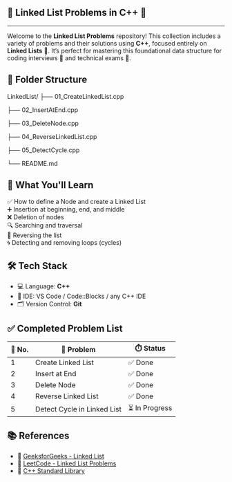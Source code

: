 🔗 Linked List Problems in C++ 🚀
--------------------------------
--------------------------------

Welcome to the **Linked List Problems** repository! This collection includes a variety of problems and their solutions using **C++**, focused entirely on **Linked Lists** 🧵. It’s perfect for mastering this foundational data structure for coding interviews 💼 and technical exams 🧠.

 📁 Folder Structure
 -------------------
 
LinkedList/
├── 01_CreateLinkedList.cpp

├── 02_InsertAtEnd.cpp

├── 03_DeleteNode.cpp

├── 04_ReverseLinkedList.cpp

├── 05_DetectCycle.cpp

└── README.md


📌 What You'll Learn
--------------------

✅ How to define a Node and create a Linked List  
➕ Insertion at beginning, end, and middle  
❌ Deletion of nodes  
🔍 Searching and traversal  
🔁 Reversing the list  
🌀 Detecting and removing loops (cycles)

🛠️ Tech Stack
--------------
- 💻 Language: **C++**
- 🧰 IDE: VS Code / Code::Blocks / any C++ IDE
- 🗂️ Version Control: **Git**
  

✅ Completed Problem List
--------------------------

| 🔢 No. | 🧩 Problem                  | ⏱️ Status     |
|-------|-----------------------------|---------------|
| 1     | Create Linked List           | ✅ Done       |
| 2     | Insert at End                | ✅ Done       |
| 3     | Delete Node                  | ✅ Done       |
| 4     | Reverse Linked List          | ✅ Done       |
| 5     | Detect Cycle in Linked List  | ⏳ In Progress |

📚 References
--------------

- 📘 [GeeksforGeeks - Linked List](https://www.geeksforgeeks.org/data-structures/linked-list/)
- 📗 [LeetCode - Linked List Problems](https://leetcode.com/tag/linked-list/)
- 📙 [C++ Standard Library](https://cplusplus.com/)

